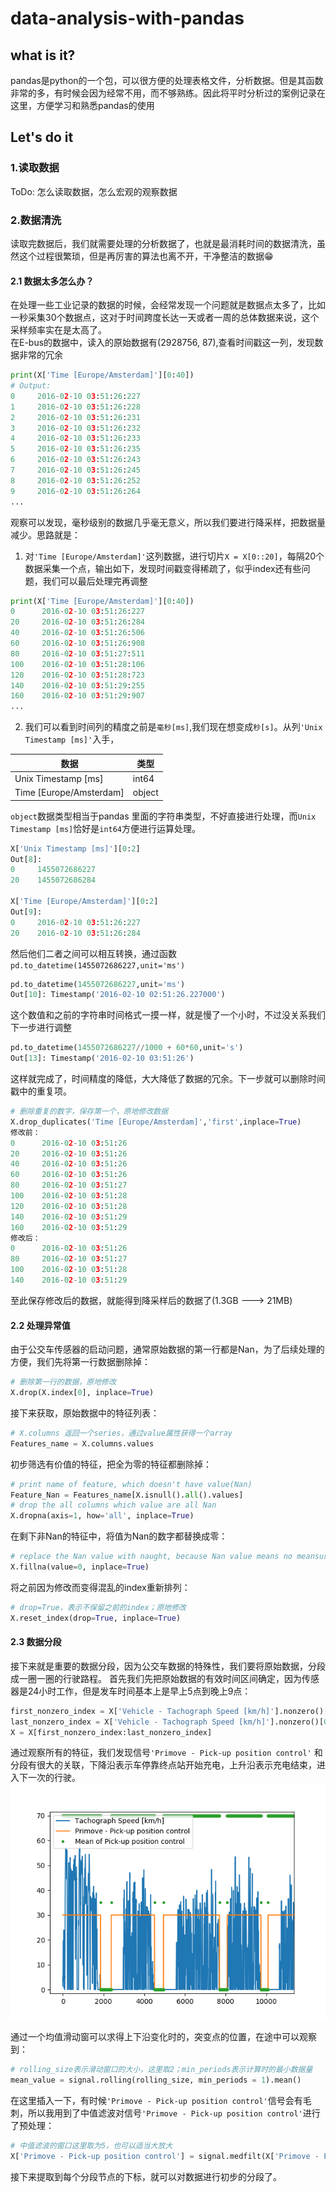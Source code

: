 # data-analysis-with-pandas
## what is it? 

pandas是python的一个包，可以很方便的处理表格文件，分析数据。但是其函数非常的多，有时候会因为经常不用，而不够熟练。因此将平时分析过的案例记录在这里，方便学习和熟悉pandas的使用

## Let's do it
### 1.读取数据
ToDo: 怎么读取数据，怎么宏观的观察数据
### 2.数据清洗
读取完数据后，我们就需要处理的分析数据了，也就是最消耗时间的数据清洗，虽然这个过程很繁琐，但是再厉害的算法也离不开，干净整洁的数据😁
#### 2.1 数据太多怎么办？
在处理一些工业记录的数据的时候，会经常发现一个问题就是数据点太多了，比如一秒采集30个数据点，这对于时间跨度长达一天或者一周的总体数据来说，这个采样频率实在是太高了。   
在E-bus的数据中，读入的原始数据有(2928756, 87),查看时间戳这一列，发现数据非常的冗余
```python
print(X['Time [Europe/Amsterdam]'][0:40])
# Output:
0     2016-02-10 03:51:26:227
1     2016-02-10 03:51:26:228
2     2016-02-10 03:51:26:231
3     2016-02-10 03:51:26:232
4     2016-02-10 03:51:26:233
5     2016-02-10 03:51:26:235
6     2016-02-10 03:51:26:243
7     2016-02-10 03:51:26:245
8     2016-02-10 03:51:26:252
9     2016-02-10 03:51:26:264
...
```
观察可以发现，毫秒级别的数据几乎毫无意义，所以我们要进行降采样，把数据量减少。思路就是：   
1. 对`'Time [Europe/Amsterdam]'`这列数据，进行切片`X = X[0::20]`，每隔20个数据采集一个点，输出如下，发现时间戳变得稀疏了，似乎index还有些问题，我们可以最后处理完再调整
```python
print(X['Time [Europe/Amsterdam]'][0:40])
0      2016-02-10 03:51:26:227
20     2016-02-10 03:51:26:284
40     2016-02-10 03:51:26:506
60     2016-02-10 03:51:26:908
80     2016-02-10 03:51:27:511
100    2016-02-10 03:51:28:106
120    2016-02-10 03:51:28:723
140    2016-02-10 03:51:29:255
160    2016-02-10 03:51:29:907
...
```
2. 我们可以看到时间列的精度之前是`毫秒[ms]`,我们现在想变成`秒[s]`。从列`'Unix Timestamp [ms]'`入手，   

数据  | 类型 |
--------- | --------|
Unix Timestamp [ms] | int64
Time [Europe/Amsterdam] | object

`object`数据类型相当于pandas 里面的字符串类型，不好直接进行处理，而`Unix Timestamp [ms]`恰好是`int64`方便进行运算处理。
```python
X['Unix Timestamp [ms]'][0:2]
Out[8]: 
0     1455072686227
20    1455072686284

X['Time [Europe/Amsterdam]'][0:2]
Out[9]: 
0     2016-02-10 03:51:26:227
20    2016-02-10 03:51:26:284
```
然后他们二者之间可以相互转换，通过函数`pd.to_datetime(1455072686227,unit='ms')`
```python
pd.to_datetime(1455072686227,unit='ms')
Out[10]: Timestamp('2016-02-10 02:51:26.227000')
```
这个数值和之前的字符串时间格式一摸一样，就是慢了一个小时，不过没关系我们下一步进行调整
```python
pd.to_datetime(1455072686227//1000 + 60*60,unit='s')
Out[13]: Timestamp('2016-02-10 03:51:26')
```
这样就完成了，时间精度的降低，大大降低了数据的冗余。下一步就可以删除时间戳中的重复项。
```python
# 删除重复的数字，保存第一个，原地修改数据
X.drop_duplicates('Time [Europe/Amsterdam]','first',inplace=True)
修改前：
0      2016-02-10 03:51:26
20     2016-02-10 03:51:26
40     2016-02-10 03:51:26
60     2016-02-10 03:51:26
80     2016-02-10 03:51:27
100    2016-02-10 03:51:28
120    2016-02-10 03:51:28
140    2016-02-10 03:51:29
160    2016-02-10 03:51:29
修改后：
0      2016-02-10 03:51:26
80     2016-02-10 03:51:27
100    2016-02-10 03:51:28
140    2016-02-10 03:51:29
```
至此保存修改后的数据，就能得到降采样后的数据了(1.3GB ---> 21MB)
#### 2.2 处理异常值
由于公交车传感器的启动问题，通常原始数据的第一行都是Nan，为了后续处理的方便，我们先将第一行数据删除掉：
```python
# 删除第一行的数据，原地修改
X.drop(X.index[0], inplace=True)
```
接下来获取，原始数据中的特征列表：
```python
# X.columns 返回一个series，通过value属性获得一个array
Features_name = X.columns.values
```
初步筛选有价值的特征，把全为零的特征都删除掉：
```python
# print name of feature, which doesn't have value(Nan)
Feature_Nan = Features_name[X.isnull().all().values]
# drop the all columns which value are all Nan
X.dropna(axis=1, how='all', inplace=True)
```
在剩下非Nan的特征中，将值为Nan的数字都替换成零：
```python
# replace the Nan value with naught, because Nan value means no meansure happend
X.fillna(value=0, inplace=True)
```
将之前因为修改而变得混乱的index重新排列：
```python
# drop=True，表示不保留之前的index；原地修改
X.reset_index(drop=True, inplace=True)
```

#### 2.3 数据分段
接下来就是重要的数据分段，因为公交车数据的特殊性，我们要将原始数据，分段成一圈一圈的行驶路程。
首先我们先把原始数据的有效时间区间确定，因为传感器是24小时工作，但是发车时间基本上是早上5点到晚上9点：
```python
first_nonzero_index = X['Vehicle - Tachograph Speed [km/h]'].nonzero()[0][0]
last_nonzero_index = X['Vehicle - Tachograph Speed [km/h]'].nonzero()[0][-1]
X = X[first_nonzero_index:last_nonzero_index]
```

通过观察所有的特征，我们发现信号`'Primove - Pick-up position control'` 和分段有很大的关联，下降沿表示车停靠终点站开始充电，上升沿表示充电结束，进入下一次的行驶。
![Image](https://github.com/feifeizhuge/data-analysis-with-pandas/blob/master/data-cleaning/control_signal_segmentation.png)

通过一个均值滑动窗可以求得上下沿变化时的，突变点的位置，在途中可以观察到：
```python
# rolling_size表示滑动窗口的大小，这里取2；min_periods表示计算时的最小数据量
mean_value = signal.rolling(rolling_size, min_periods = 1).mean()
```
在这里插入一下，有时候`'Primove - Pick-up position control'`信号会有毛刺，所以我用到了中值滤波对信号`'Primove - Pick-up position control'`进行了预处理：
```python
# 中值滤波的窗口这里取为5，也可以适当大放大
X['Primove - Pick-up position control'] = signal.medfilt(X['Primove - Pick-up position control'], 5)
```
接下来提取到每个分段节点的下标，就可以对数据进行初步的分段了。


